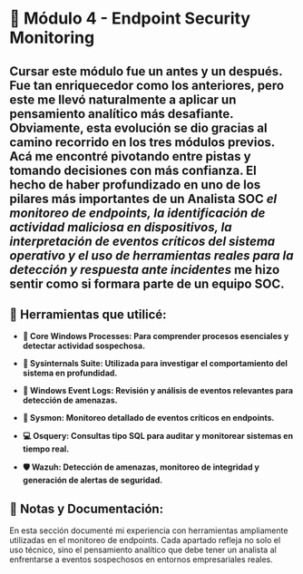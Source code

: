 # 🔐 Módulo 4 - Endpoint Security Monitoring

## Cursar este módulo fue un antes y un después. Fue tan enriquecedor como los anteriores, pero este me llevó naturalmente a aplicar un pensamiento analítico más desafiante. Obviamente, esta evolución se dio gracias al camino recorrido en los tres módulos previos. Acá me encontré pivotando entre pistas y tomando decisiones con más confianza. El hecho de haber profundizado en uno de los pilares más importantes de un Analista SOC *el monitoreo de endpoints, la identificación de actividad maliciosa en dispositivos, la interpretación de eventos críticos del sistema operativo y el uso de herramientas reales para la detección y respuesta ante incidentes* me hizo sentir como si formara parte de un equipo SOC.

## 🧰 Herramientas que utilicé:
- **🔎 Core Windows Processes: Para comprender procesos esenciales y detectar actividad sospechosa.**

- **📁 Sysinternals Suite: Utilizada para investigar el comportamiento del sistema en profundidad.**

- **📑 Windows Event Logs: Revisión y análisis de eventos relevantes para detección de amenazas.**

- **📸 Sysmon: Monitoreo detallado de eventos críticos en endpoints.**

- **💻 Osquery: Consultas tipo SQL para auditar y monitorear sistemas en tiempo real.**

- **🛡️ Wazuh: Detección de amenazas, monitoreo de integridad y generación de alertas de seguridad.**


## 📂 Notas y Documentación:
En esta sección documenté mi experiencia con herramientas ampliamente utilizadas en el monitoreo de endpoints. Cada apartado refleja no solo el uso técnico, sino el pensamiento analítico que debe tener un analista al enfrentarse a eventos sospechosos en entornos empresariales reales.
